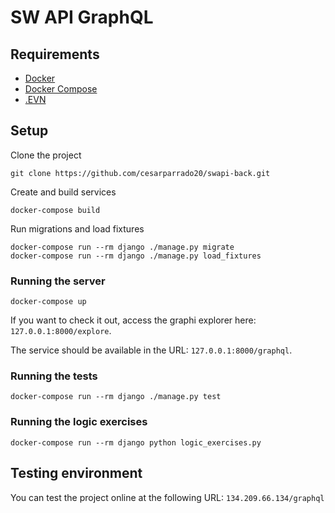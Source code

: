 # SW API GraphQL

## Requirements
* [Docker](https://www.python.org/)
* [Docker Compose](https://docs.docker.com/engine/)
* [.EVN](https://docs.docker.com/compose/)

## Setup

Clone the project
```
git clone https://github.com/cesarparrado20/swapi-back.git
```

Create and build services
```
docker-compose build
```

Run migrations and load fixtures
```
docker-compose run --rm django ./manage.py migrate
docker-compose run --rm django ./manage.py load_fixtures
```

### Running the server
```
docker-compose up
```
If you want to check it out, access the graphi explorer here: `127.0.0.1:8000/explore`.

The service should be available in the URL: `127.0.0.1:8000/graphql`.

### Running the tests
```
docker-compose run --rm django ./manage.py test
```

### Running the logic exercises
```
docker-compose run --rm django python logic_exercises.py
```

## Testing environment

You can test the project online at the following URL: `134.209.66.134/graphql`